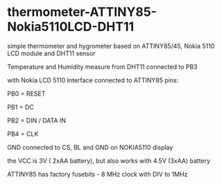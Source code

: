 # thermometer-ATTINY85-Nokia5110LCD-DHT11
simple thermometer and hygrometer based on ATTINY85/45, Nokia 5110 LCD module and DHT11 sensor

Temperature and Humidity measure from DHT11 connected to PB3

with Nokia LCD 5110 Interface connected to ATTINY85 pins:

PB0 = RESET

PB1 = DC

PB2 = DIN / DATA IN

PB4 = CLK

GND connected to CS, BL and GND on NOKIA5110 display

the VCC is 3V ( 2xAA battery), but also works with 4.5V (3xAA) battery

ATTINY85 has factory fusebits - 8 MHz clock with DIV to 1MHz
